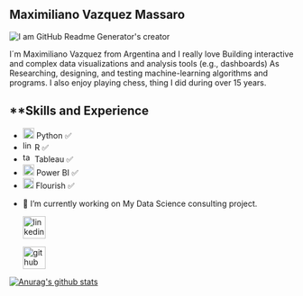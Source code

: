 ## Maximiliano Vazquez Massaro

![I am GitHub Readme Generator's creator](https://mvazquezmassaro.github.io/infovis/data_s.png)


I´m Maximiliano Vazquez from Argentina and I really love Building interactive and complex data visualizations and analysis tools (e.g., dashboards) As Researching, designing, and testing machine-learning algorithms and programs.
I also enjoy playing chess, thing I did during over 15 years.

## **Skills and Experience

 * <img src='https://upload.wikimedia.org/wikipedia/commons/thumb/0/0a/Python.svg/48px-Python.svg.png' alt='python' height='19' width="20"> Python   :white_check_mark:
 * <img src='https://www.r-project.org/logo/Rlogo.svg' alt='linkedin' height='17'>  R  :white_check_mark:
 * <img src='https://mvazquezmassaro.github.io//infovis/tableau-software.svg' alt='tableau' height='17'> Tableau  :white_check_mark:
 * <img src='https://mvazquezmassaro.github.io/infovis/powerbi.svg' alt='powerbi' height='20'>  Power BI  :white_check_mark:
 * <img src='https://mvazquezmassaro.github.io/infovis/flourish.svg' alt='powerbi' height='19'>  Flourish  :white_check_mark:



- 🔭 I’m currently working on My Data Science consulting project.


    [<img src='https://mvazquezmassaro.github.io//infovis/linkedin-svgrepo-com.svg' alt='linkedin' height='40'>](https://www.linkedin.com/in/maximiliano-vazquez-massaro-3173a170/)  

    [<img src='https://mvazquezmassaro.github.io/infovis/github_icono.svg' alt='github' height='40'>](https://github.com/mvazquezmassaro)



 


[![Anurag's github stats](https://github-readme-stats.vercel.app/api?username=mvazquezmassaro)](https://github.com/anuraghazra/github-readme-stats)


